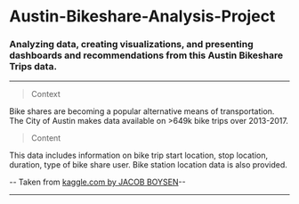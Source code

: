 # Austin-Bikeshare-Analysis-Project

### Analyzing data, creating visualizations, and presenting dashboards and recommendations from this Austin Bikeshare Trips data.

-----------------------------------------------------------------------------------
> Context

Bike shares are becoming a popular alternative means of transportation. The City of Austin makes data available on >649k bike trips over 2013-2017.

> Content

This data includes information on bike trip start location, stop location, duration, type of bike share user. Bike station location data is also provided.

-- Taken from [kaggle.com by JACOB BOYSEN](https://www.kaggle.com/datasets/jboysen/austin-bike)--

-----------------------------------------------------------------------------------
